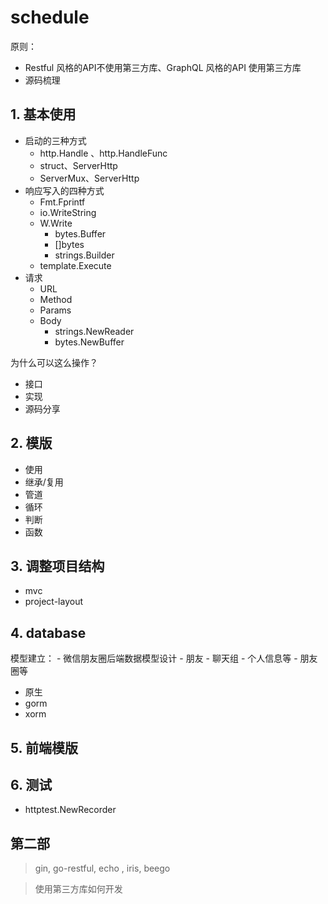 # schedule


原则：

- Restful 风格的API不使用第三方库、GraphQL 风格的API 使用第三方库
- 源码梳理


## 1. 基本使用

- 启动的三种方式
    - http.Handle 、http.HandleFunc
    - struct、ServerHttp
    - ServerMux、ServerHttp
- 响应写入的四种方式
    - Fmt.Fprintf
    - io.WriteString
    - W.Write
        - bytes.Buffer
        - []bytes
        - strings.Builder
    - template.Execute
- 请求
    - URL
    - Method
    - Params
    - Body
        - strings.NewReader
        - bytes.NewBuffer


为什么可以这么操作？

- 接口
- 实现
- 源码分享


## 2. 模版

- 使用
- 继承/复用
- 管道
- 循环
- 判断
- 函数

## 3. 调整项目结构

- mvc
- project-layout

## 4. database

模型建立：
    - 微信朋友圈后端数据模型设计
        - 朋友
        - 聊天组
        - 个人信息等
        - 朋友圈等

- 原生
- gorm
- xorm

## 5. 前端模版

## 6. 测试

- httptest.NewRecorder




## 第二部

> gin, go-restful, echo , iris, beego

> 使用第三方库如何开发

